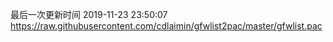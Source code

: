 最后一次更新时间 2019-11-23 23:50:07
https://raw.githubusercontent.com/cdlaimin/gfwlist2pac/master/gfwlist.pac

